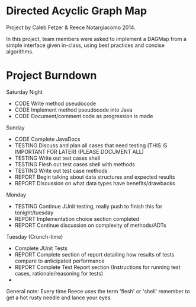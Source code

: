 Directed Acyclic Graph Map
==================

Project by Caleb Fetzer & Reece Notargiacomo 2014.

In this project, team members were asked to implement a DAGMap from a simple interface given in-class, using best practices and concise algorithms.

Project Burndown
==============

Saturday Night
- CODE Write method pseudocode
- CODE Implement method pseudocode into Java
- CODE Document/comment code as progression is made

Sunday
- CODE Complete JavaDocs
- TESTING Discuss and plan all cases that need testing (THIS IS IMPORTANT FOR LATER) (PLEASE DOCUMENT ALL)
- TESTING Write out test cases shell
- TESTING Flesh out test cases shell with methods
- TESTING Write out test case methods
- REPORT Begin talking about data structures and expected results
- REPORT Discussion on what data types have benefits/drawbacks

Monday
- TESTING Continue JUnit testing, really push to finish this for tonight/tuesday
- REPORT Implementation choice section completed
- REPORT Continue discussion on complexity of methods/ADTs

Tuesday (Crunch-time)
- Complete JUnit Tests
- REPORT Complete section of report detailing how results of tests compare to anticipated performance
- REPORT Complete Test Report section (Instructions for running test cases, rationale/reasoning for tests)
- 

General note:
Every time Reece uses the term 'flesh' or 'shell' remember to get a hot rusty needle and lance your eyes.
